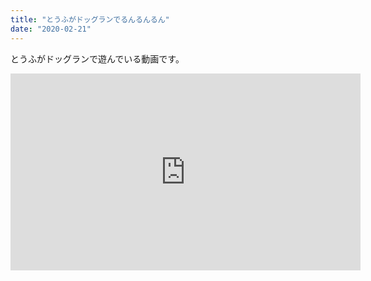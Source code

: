 ```yaml
---
title: "とうふがドッグランでるんるんるん"
date: "2020-02-21"
---
```


とうふがドッグランで遊んでいる動画です。


<iframe width="560" height="315" src="https://www.youtube.com/embed/TYYBbx8dP4s" frameborder="0" allow="accelerometer; autoplay; clipboard-write; encrypted-media; gyroscope; picture-in-picture" allowfullscreen></iframe>